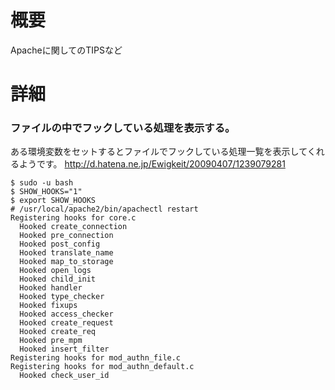 # 概要
Apacheに関してのTIPSなど

# 詳細
### ファイルの中でフックしている処理を表示する。
ある環境変数をセットするとファイルでフックしている処理一覧を表示してくれるようです。
http://d.hatena.ne.jp/Ewigkeit/20090407/1239079281

```
$ sudo -u bash
$ SHOW_HOOKS="1"
$ export SHOW_HOOKS
# /usr/local/apache2/bin/apachectl restart
Registering hooks for core.c
  Hooked create_connection
  Hooked pre_connection
  Hooked post_config
  Hooked translate_name
  Hooked map_to_storage
  Hooked open_logs
  Hooked child_init
  Hooked handler
  Hooked type_checker
  Hooked fixups
  Hooked access_checker
  Hooked create_request
  Hooked create_req
  Hooked pre_mpm
  Hooked insert_filter
Registering hooks for mod_authn_file.c
Registering hooks for mod_authn_default.c
  Hooked check_user_id
```
